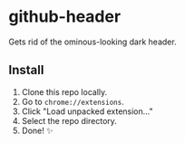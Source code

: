 # github-header
Gets rid of the ominous-looking dark header.

## Install

1. Clone this repo locally.
1. Go to `chrome://extensions`.
1. Click "Load unpacked extension..."
1. Select the repo directory.
1. Done! :sparkles:
